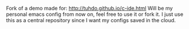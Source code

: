 Fork of a demo made for: http://tuhdo.github.io/c-ide.html
Will be my personal emacs config from now on, feel free to use it or fork it.
I just use this as a central repository since I want my configs saved in the cloud.

